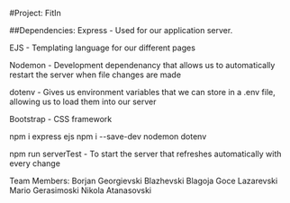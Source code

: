 #Project: FitIn

##Dependencies:
Express - Used for our application server.

EJS - Templating language for our different pages

Nodemon - Development dependenancy that allows us to automatically restart the server when file changes are made

dotenv - Gives us environment variables that we can store in a .env file, allowing us to load them into our server

Bootstrap - CSS framework

npm i express ejs
npm i --save-dev nodemon dotenv

npm run serverTest - To start the server that refreshes automatically with every change

Team Members:
    Borjan Georgievski
    Blazhevski Blagoja
    Goce Lazarevski
    Mario Gerasimoski
    Nikola Atanasovski
